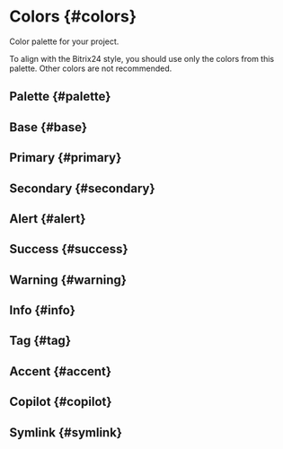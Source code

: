 ---
---
<script setup>
import { inject } from 'vue';

const presetColors = inject('presetColors');

</script>

# Colors {#colors}

<div class="header-info">
	<div class="header-info-descr">
		<div>
			Color palette for your project.
		</div>
		<div class="header-info-nav">
			<ShTailwindCssLink
				to="https://tailwindcss.com/docs/customizing-colors"
			/>
		</div>
	</div>
</div>

To align with the Bitrix24 style, you should use only the colors from this palette. Other colors are not recommended.

## Palette {#palette}
<ColorPaletteReference />

## Base {#base}
<ColorPaletteReferenceGroup
	title="base"
	:group="presetColors.theme.colors.base"
/>

## Primary {#primary}
<ColorPaletteReferenceGroup
	title="primary"
	:group="presetColors.theme.colors.primary"
/>

## Secondary {#secondary}
<ColorPaletteReferenceGroup
	title="secondary"
	:group="presetColors.theme.colors.secondary"
/>

## Alert {#alert}
<ColorPaletteReferenceGroup
	title="alert"
	:group="presetColors.theme.colors.alert"
/>

## Success {#success}
<ColorPaletteReferenceGroup
	title="success"
	:group="presetColors.theme.colors.success"
/>

## Warning {#warning}
<ColorPaletteReferenceGroup
	title="warning"
	:group="presetColors.theme.colors.warning"
/>

## Info {#info}
<ColorPaletteReferenceGroup
	title="info"
	:group="presetColors.theme.colors.info"
/>

## Tag {#tag}
<ColorPaletteReferenceGroup
	title="tag"
	:group="presetColors.theme.colors.tag"
/>

## Accent {#accent}
<ColorPaletteReferenceGroup
	title="accent"
	:group="presetColors.theme.colors.accent"
/>

## Copilot {#copilot}
<ColorPaletteReferenceGroup
	title="copilot"
	:group="presetColors.theme.colors.copilot"
/>

## Symlink {#symlink}
<ColorPaletteReferenceGroup
	title="symlink"
	:group="{
		note: presetColors.theme.colors.note,
		subtle: presetColors.theme.colors.subtle,
		extranet: presetColors.theme.colors.extranet,
		tertiary: presetColors.theme.colors.tertiary
	}"
/>

